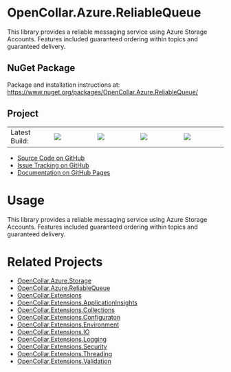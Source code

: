 # OpenCollar.Azure.ReliableQueue

This library provides a reliable messaging service using Azure Storage Accounts.  Features included guaranteed ordering within topics and guaranteed delivery.

## NuGet Package

Package and installation instructions at: https://www.nuget.org/packages/OpenCollar.Azure.ReliableQueue/

## Project
<table style="border-style: none; width: 100%;">
    <tr style="border-style: none;">
        <td style="width: 20%; border-style: none;">Latest Build:</td>
        <td style="width: 20%; border-style: none;"><a href="https://github.com/open-collar/OpenCollar.Azure.ReliableQueue/actions"><img src="https://img.shields.io/github/workflow/status/open-collar/OpenCollar.Azure.ReliableQueue/Build and Deploy"/></a></td>
        <td style="width: 20%; border-style: none;"><a href="https://coveralls.io/github/open-collar/OpenCollar.Azure.ReliableQueue?branch=master"><img src="https://coveralls.io/repos/github/open-collar/OpenCollar.Azure.ReliableQueue/badge.svg?branch=master"/></a></td>
        <td style="width: 20%; border-style: none;"><a href="https://www.nuget.org/packages/OpenCollar.Azure.ReliableQueue/"><img src="https://img.shields.io/nuget/vpre/OpenCollar.Azure.ReliableQueue?color=green"/></a></td>
        <td style="width: 20%; border-style: none;"><a href="https://www.nuget.org/packages/OpenCollar.Azure.ReliableQueue/"><img src="https://img.shields.io/nuget/dt/OpenCollar.Azure.ReliableQueue?color=green"/></a></td>
    </tr>
</table>

 * [Source Code on GitHub](https://github.com/open-collar/OpenCollar.Azure.ReliableQueue)
 * [Issue Tracking on GitHub](https://github.com/open-collar/OpenCollar.Azure.ReliableQueue/issues)
 * [Documentation on GitHub Pages](https://open-collar.github.io/OpenCollar.Azure.ReliableQueue/)

# Usage

This library provides a reliable messaging service using Azure Storage Accounts.  Features included guaranteed ordering within topics and guaranteed delivery.

# Related Projects

* [OpenCollar.Azure.Storage](https://github.com/open-collar/OpenCollar.Azure.Storage)
* [OpenCollar.Azure.ReliableQueue](https://github.com/open-collar/OpenCollar.Azure.ReliableQueue)
* [OpenCollar.Extensions](https://github.com/open-collar/OpenCollar.Extensions)
* [OpenCollar.Extensions.ApplicationInsights](https://github.com/open-collar/OpenCollar.Extensions.ApplicationInsights)
* [OpenCollar.Extensions.Collections](https://github.com/open-collar/OpenCollar.Extensions.Collections)
* [OpenCollar.Extensions.Configuraton](https://github.com/open-collar/OpenCollar.Extensions.Configuraton)
* [OpenCollar.Extensions.Environment](https://github.com/open-collar/OpenCollar.Extensions.Environment)
* [OpenCollar.Extensions.IO](https://github.com/open-collar/OpenCollar.Extensions.IO)
* [OpenCollar.Extensions.Logging](https://github.com/open-collar/OpenCollar.Extensions.Logging)
* [OpenCollar.Extensions.Security](https://github.com/open-collar/OpenCollar.Extensions.Security)
* [OpenCollar.Extensions.Threading](https://github.com/open-collar/OpenCollar.Extensions.Threading)
* [OpenCollar.Extensions.Validation](https://github.com/open-collar/OpenCollar.Extensions.Validation)